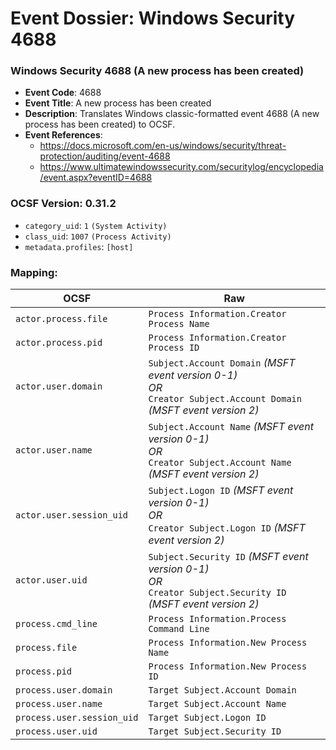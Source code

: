 # Event Dossier: Windows Security 4688
### Windows Security 4688 (A new process has been created)
- **Event Code**: 4688
- **Event Title**: A new process has been created
- **Description**: Translates Windows classic-formatted event 4688 (A new process has been created) to OCSF.
- **Event References**:
  - https://docs.microsoft.com/en-us/windows/security/threat-protection/auditing/event-4688
  - https://www.ultimatewindowssecurity.com/securitylog/encyclopedia/event.aspx?eventID=4688
  
 ### OCSF Version: 0.31.2
 - `category_uid`: `1` `(System Activity)`
 - `class_uid`: `1007` `(Process Activity)`
 - `metadata.profiles`: `[host]`
 ### Mapping:
 
| OCSF        | Raw           |
| ------------- |-------------|
| `actor.process.file`       | `Process Information.Creator Process Name` |
| `actor.process.pid`        | `Process Information.Creator Process ID`   |
| `actor.user.domain`        | `Subject.Account Domain` *(MSFT event version 0-1)*<br>_OR_<br>`Creator Subject.Account Domain` *(MSFT event version 2)* |
| `actor.user.name`        | `Subject.Account Name` *(MSFT event version 0-1)*<br>_OR_<br>`Creator Subject.Account Name` *(MSFT event version 2)* |
| `actor.user.session_uid` | `Subject.Logon ID` *(MSFT event version 0-1)*<br>_OR_<br>`Creator Subject.Logon ID` *(MSFT event version 2)* |
| `actor.user.uid` | `Subject.Security ID` *(MSFT event version 0-1)*<br>_OR_<br>`Creator Subject.Security ID` *(MSFT event version 2)* |
| `process.cmd_line`        | `Process Information.Process Command Line` |
| `process.file`             | `Process Information.New Process Name`     |
| `process.pid`              | `Process Information.New Process ID`      |
| `process.user.domain`      | `Target Subject.Account Domain`            |
| `process.user.name`        | `Target Subject.Account Name`              |
| `process.user.session_uid` | `Target Subject.Logon ID`                  |
| `process.user.uid`         | `Target Subject.Security ID`              |
